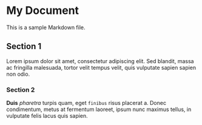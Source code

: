 # My Document

This is a sample Markdown file.

## Section 1

Lorem ipsum dolor sit amet, consectetur adipiscing elit. Sed blandit, massa ac fringilla malesuada, tortor velit tempus velit, quis vulputate sapien sapien non odio.

### Section 2

**Duis** _pharetra_ turpis quam, eget `finibus` risus placerat a. Donec condimentum, metus at fermentum laoreet, ipsum nunc maximus tellus, in vulputate felis lacus quis sapien.
